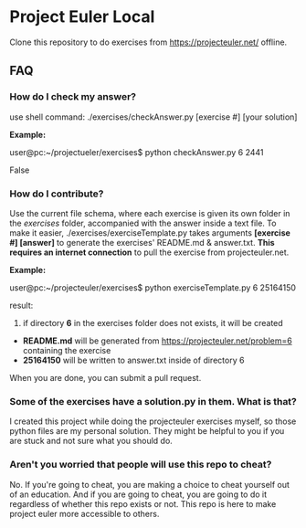 # Project Euler Local

Clone this repository to do exercises from https://projecteuler.net/ offline.

## FAQ
### How do I check my answer?

use shell command: 	./exercises/checkAnswer.py [exercise #] [your solution]

**Example:**

user@pc:~/projectueler/exercises$ python checkAnswer.py 6 2441

False

### How do I contribute?
Use the current file schema, where each exercise is given its own folder in the *exercises* folder, accompanied with the answer inside a text file. To make it easier, ./exercises/exerciseTemplate.py takes arguments **[exercise #] [answer]** to generate the exercises' README.md & answer.txt. **This requires an internet connection** to pull the exercise from projecteuler.net.

**Example:**

user@pc:~/projecteuler/exercises$ python exerciseTemplate.py 6 25164150

result:

1. if directory **6** in the exercises folder does not exists, it will be created
- **README.md** will be generated from https://projecteuler.net/problem=6 containing the exercise
- **25164150** will be written to answer.txt inside of directory 6

When you are done, you can submit a pull request.

### Some of the exercises have a solution.py in them. What is that?
I created this project while doing the projecteuler exercises myself, so those python files are my personal solution. They might be helpful to you if you are stuck and not sure what you should do. 

### Aren't you worried that people will use this repo to cheat?
No. If you're going to cheat, you are making a choice to cheat yourself out of an education. And if you are going to cheat, you are going to do it regardless of whether this repo exists or not. This repo is here to make project euler more accessible to others.
